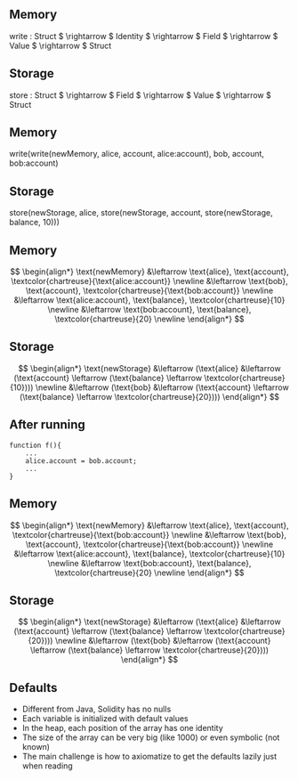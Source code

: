 ## Memory 
write : Struct $ \rightarrow $ Identity $ \rightarrow $ Field $ \rightarrow $ Value $ \rightarrow $ Struct

## Storage
store : Struct $ \rightarrow $ Field $ \rightarrow $ Value $ \rightarrow $ Struct


## Memory
write(write(newMemory, alice, account, alice:account), bob, account, bob:account)

## Storage
store(newStorage, alice, store(newStorage, account, store(newStorage, balance, 10)))


## Memory <!-- .element: style="font-size: 40px; color:aqua" -->
$$
\begin{align*}
  \text{newMemory} &\leftarrow \text{alice}, \text{account}, \textcolor{chartreuse}{\text{alice:account}}  \newline
                   &\leftarrow \text{bob}, \text{account}, \textcolor{chartreuse}{\text{bob:account}} \newline
                   &\leftarrow \text{alice:account}, \text{balance}, \textcolor{chartreuse}{10}  \newline
                   &\leftarrow \text{bob:account}, \text{balance}, \textcolor{chartreuse}{20}  \newline
\end{align*}
$$ <!-- .element: style="font-size: 35px;" class="fragment fade-in" -->

## Storage <!-- .element: style="font-size: 40px; color:aqua" class="fragment fade-in" -->
$$
\begin{align*}
  \text{newStorage} &\leftarrow (\text{alice} &\leftarrow (\text{account} \leftarrow (\text{balance} \leftarrow \textcolor{chartreuse}{10})))  \newline
                   &\leftarrow (\text{bob} &\leftarrow (\text{account} \leftarrow (\text{balance} \leftarrow \textcolor{chartreuse}{20})))
\end{align*}
$$ <!-- .element: style="font-size: 35px;" class="fragment fade-in" -->


## After running
```solidity
function f(){
    ...
    alice.account = bob.account;
    ...
}
```


## Memory <!-- .element: style="font-size: 40px; color:aqua" -->
$$
\begin{align*}
  \text{newMemory} &\leftarrow \text{alice}, \text{account}, \textcolor{chartreuse}{\text{bob:account}}  \newline
                   &\leftarrow \text{bob}, \text{account}, \textcolor{chartreuse}{\text{bob:account}} \newline
                   &\leftarrow \text{alice:account}, \text{balance}, \textcolor{chartreuse}{10}  \newline
                   &\leftarrow \text{bob:account}, \text{balance}, \textcolor{chartreuse}{20}  \newline
\end{align*}
$$ <!-- .element: style="font-size: 35px;" class="fragment fade-in" -->

## Storage <!-- .element: style="font-size: 40px; color:aqua" class="fragment fade-in" -->
$$
\begin{align*}
  \text{newStorage} &\leftarrow (\text{alice} &\leftarrow (\text{account} \leftarrow (\text{balance} \leftarrow \textcolor{chartreuse}{20})))  \newline
                   &\leftarrow (\text{bob} &\leftarrow (\text{account} \leftarrow (\text{balance} \leftarrow \textcolor{chartreuse}{20})))
\end{align*}
$$ <!-- .element: style="font-size: 35px;" class="fragment fade-in" -->


## Defaults
- Different from Java, Solidity has no nulls <!-- .element: class="fragment fade-in-then-semi-out" -->
- Each variable is initialized with default values <!-- .element: class="fragment fade-in-then-semi-out" -->
- In the heap, each position of the array has one identity <!-- .element: class="fragment fade-in-then-semi-out" -->
- The size of the array can be very big (like 1000) or even symbolic (not known) <!-- .element: class="fragment fade-in-then-semi-out" -->
- The main challenge is how to axiomatize to get the defaults lazily just when reading <!-- .element: class="fragment fade-in" -->